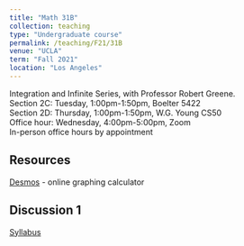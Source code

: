 ```yaml
---
title: "Math 31B"
collection: teaching
type: "Undergraduate course"
permalink: /teaching/F21/31B
venue: "UCLA"
term: "Fall 2021"
location: "Los Angeles"
---
```


Integration and Infinite Series, with Professor Robert Greene. \
Section 2C: Tuesday, 1:00pm-1:50pm, Boelter 5422 \
Section 2D: Thursday, 1:00pm-1:50pm, W.G. Young CS50 \
Office hour: Wednesday, 4:00pm-5:00pm, Zoom \
In-person office hours by appointment
## Resources
[Desmos](https://desmos.com) - online graphing calculator
## Discussion 1
[Syllabus](https://joycechew.github.io/files/F21-31B-syllabus.pdf)
